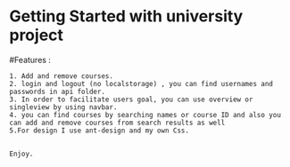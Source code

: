 # Getting Started with university project

#Features :

    1. Add and remove courses.
    2. login and logout (no localstorage) , you can find usernames and passwords in api folder.
    3. In order to facilitate users goal, you can use overview or singleview by using navbar.
    4. you can find courses by searching names or course ID and also you can add and remove courses from search results as well
    5.For design I use ant-design and my own Css.


    Enjoy.
